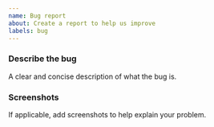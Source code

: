 ```yaml
---
name: Bug report
about: Create a report to help us improve
labels: bug
---
```


### Describe the bug
A clear and concise description of what the bug is.

### Screenshots
If applicable, add screenshots to help explain your problem.